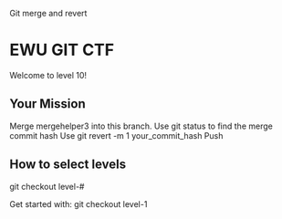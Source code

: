 Git merge and revert

# EWU GIT CTF

Welcome to level 10!


## Your Mission
	
Merge mergehelper3 into this branch.
Use git status to find the merge commit hash
Use git revert -m 1 your_commit_hash
Push
	
## How to select levels

git checkout level-#

Get started with: git checkout level-1

